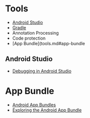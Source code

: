 # Tools
- [Android Studio](#android-studio)
- [Gradle](#gradle)
 - Annotation Processing
 - Code protection
- [App Bundle](tools.md#app-bundle

## Android Studio

- [Debugging in Android Studio](https://medium.com/androiddevelopers/debugging-in-android-studio-dfbbf8a8d03c)

# App Bundle

- [Android App Bundles](https://developer.android.com/guide/app-bundle)
- [Exploring the Android App Bundle](https://medium.com/google-developer-experts/exploring-the-android-app-bundle-ca16846fa3d7)
